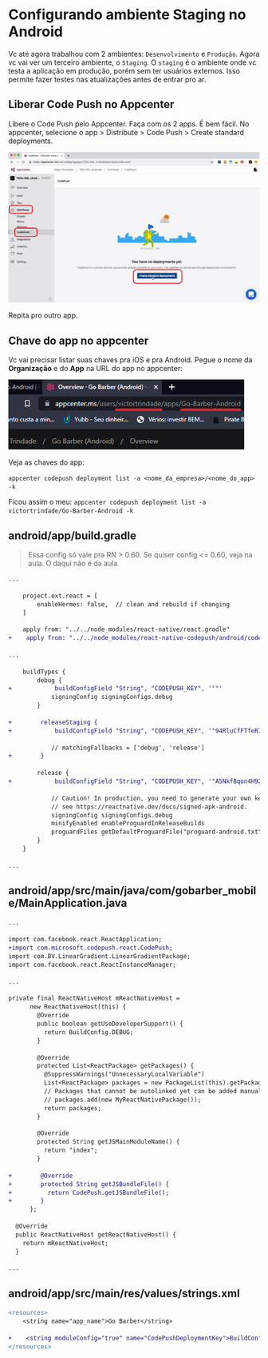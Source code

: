 # Configurando ambiente Staging no Android

Vc até agora trabalhou com 2 ambientes: `Desenvolvimento` e `Produção`. Agora vc vai ver um terceiro ambiente, o `Staging`. O `staging` é o ambiente onde vc testa a aplicação em produção, porém sem ter usuários externos. Isso permite fazer testes nas atualizações antes de entrar pro ar.

## Liberar Code Push no Appcenter

Libere o Code Push pelo Appcenter. Faça com os 2 apps. É bem fácil. No appcenter, selecione o app > Distribute > Code Push > Create standard deployments.

![fig1](fig1.png)

Repita pro outro app.

## Chave do app no appcenter

Vc vai precisar listar suas chaves pra iOS e pra Android. Pegue o nome da **Organização** e do **App** na URL do app no appcenter:

![fig2](fig2.png)

Veja as chaves do app:

`appcenter codepush deployment list -a <nome_da_empresa>/<nome_do_app> -k`

Ficou assim o meu:
`appcenter codepush deployment list -a victortrindade/Go-Barber-Android -k`

## android/app/build.gradle

> Essa config só vale pra RN > 0.60. Se quiser config <= 0.60, veja na aula. O daqui não é da aula

```diff
...

    project.ext.react = [
        enableHermes: false,  // clean and rebuild if changing
    ]

    apply from: "../../node_modules/react-native/react.gradle"
+    apply from: "../../node_modules/react-native-codepush/android/codepush.gradle"

...

    buildTypes {
        debug {
+            buildConfigField "String", "CODEPUSH_KEY", '""'
            signingConfig signingConfigs.debug
        }

+        releaseStaging {
+            buildConfigField "String", "CODEPUSH_KEY", '"94RluCfFTfeR7VzXALazi-VIyvMoRxmejf1eh"'

            // matchingFallbacks = ['debug', 'release']
+        }

        release {
+            buildConfigField "String", "CODEPUSH_KEY", '"A5NkfBqon4H92i2HtAhIowZU4MBhXkngzXhP6"'

            // Caution! In production, you need to generate your own keystore file.
            // see https://reactnative.dev/docs/signed-apk-android.
            signingConfig signingConfigs.debug
            minifyEnabled enableProguardInReleaseBuilds
            proguardFiles getDefaultProguardFile("proguard-android.txt"), "proguard-rules.pro"
        }
    }

...
```

## android/app/src/main/java/com/gobarber_mobile/MainApplication.java

```diff
...

import com.facebook.react.ReactApplication;
+import com.microsoft.codepush.react.CodePush;
import com.BV.LinearGradient.LinearGradientPackage;
import com.facebook.react.ReactInstanceManager;

...

private final ReactNativeHost mReactNativeHost =
      new ReactNativeHost(this) {
        @Override
        public boolean getUseDeveloperSupport() {
          return BuildConfig.DEBUG;
        }

        @Override
        protected List<ReactPackage> getPackages() {
          @SuppressWarnings("UnnecessaryLocalVariable")
          List<ReactPackage> packages = new PackageList(this).getPackages();
          // Packages that cannot be autolinked yet can be added manually here, for example:
          // packages.add(new MyReactNativePackage());
          return packages;
        }

        @Override
        protected String getJSMainModuleName() {
          return "index";
        }

+        @Override
+        protected String getJSBundleFile() {
+          return CodePush.getJSBundleFile();
+        }
      };

  @Override
  public ReactNativeHost getReactNativeHost() {
    return mReactNativeHost;
  }

...
```

## android/app/src/main/res/values/strings.xml

```diff
<resources>
    <string name="app_name">Go Barber</string>

+    <string moduleConfig="true" name="CodePushDeploymentKey">BuildConfig.CODEPUSH_KEY</string>
</resources>
```

<!-- ## Commit branch staging e build no App Center

Crie o branch `staging` no Github. Commite tanto pro staging qnt pro master, e dê push.

No App Center, realize o build. -->
